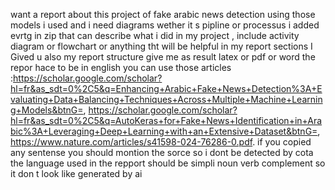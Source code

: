 want a report about this project of fake arabic news detection using those models i used and i need diagrams wether it s pipline or processus i added evrtg in zip that can describe what i did in my project , include activity diagram or flowchart or anything tht will be helpful in my report sections I Gived u also my report structure give me as result latex or pdf or word the repor hace to be in english you can use those articles :https://scholar.google.com/scholar?hl=fr&as_sdt=0%2C5&q=Enhancing+Arabic+Fake+News+Detection%3A+Evaluating+Data+Balancing+Techniques+Across+Multiple+Machine+Learning+Models&btnG=, https://scholar.google.com/scholar?hl=fr&as_sdt=0%2C5&q=AutoKeras+for+Fake+News+Identification+in+Arabic%3A+Leveraging+Deep+Learning+with+an+Extensive+Dataset&btnG=, https://www.nature.com/articles/s41598-024-76286-0.pdf. if you copied any sentense you should montion the sorce so i dont be detected by cota the language used in the repport should be simpli noun verb complement so it don t look like generated by ai
